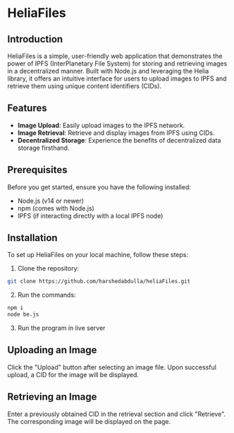 # HeliaFiles

## Introduction
HeliaFiles is a simple, user-friendly web application that demonstrates the power of IPFS (InterPlanetary File System) for storing and retrieving images in a decentralized manner. Built with Node.js and leveraging the Helia library, it offers an intuitive interface for users to upload images to IPFS and retrieve them using unique content identifiers (CIDs).

## Features
- **Image Upload**: Easily upload images to the IPFS network.
- **Image Retrieval**: Retrieve and display images from IPFS using CIDs.
- **Decentralized Storage**: Experience the benefits of decentralized data storage firsthand.

## Prerequisites
Before you get started, ensure you have the following installed:
- Node.js (v14 or newer)
- npm (comes with Node.js)
- IPFS (if interacting directly with a local IPFS node)

## Installation
To set up HeliaFiles on your local machine, follow these steps:

1. Clone the repository:
```bash
git clone https://github.com/harshedabdulla/heliaFiles.git
```

2. Run the commands:
```bash
npm i
node be.js
```
3. Run the program in live server

## Uploading an Image
Click the "Upload" button after selecting an image file.
Upon successful upload, a CID for the image will be displayed.

## Retrieving an Image
Enter a previously obtained CID in the retrieval section and click "Retrieve".
The corresponding image will be displayed on the page.
